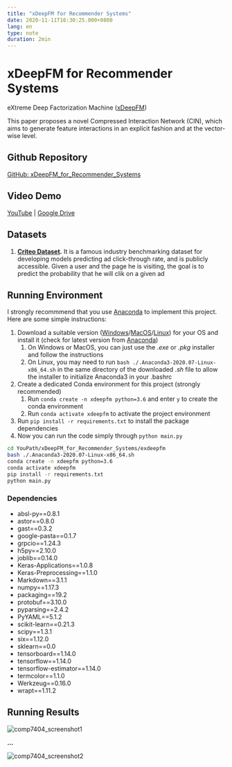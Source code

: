 ```yaml
---
title: "xDeepFM for Recommender Systems"
date: 2020-11-11T16:30:25.000+0800
lang: en
type: note
duration: 2min
---
```


# xDeepFM for Recommender Systems

eXtreme Deep Factorization Machine ([xDeepFM](https://arxiv.org/abs/1803.05170))

This paper proposes a novel Compressed Interaction Network (CIN), which aims to generate feature interactions in an explicit fashion and at the vector-wise level.

## Github Repository

[GitHub: xDeepFM_for_Recommender_Systems](https://github.com/pseudoyu/xDeepFM_for_Recommender_Systems)

## Video Demo

[YouTube](https://www.youtube.com/watch?v=rFEGAtTZLyQ) | [Google Drive](https://drive.google.com/file/d/1qPx6H9R1b-EDP7HZpAg5bDjkzR8QEHnR/view?usp=sharing)

## Datasets

1. **[Criteo Dataset](http://labs.criteo.com/2014/02/kaggle-display-advertising-challenge-dataset/).** It is a famous industry benchmarking dataset for developing models predicting ad click-through rate, and is publicly accessible. Given a user and the page he is visiting, the goal is to predict the probability that he will clik on a given ad

## Running Environment

I strongly recommmend that you use [Anaconda](https://www.anaconda.com) to implement this project. Here are some simple instructions:

1. Download a suitable version ([Windows](https://repo.anaconda.com/archive/Anaconda3-2020.07-Windows-x86_64.exe)/[MacOS](https://repo.anaconda.com/archive/Anaconda3-2020.07-MacOSX-x86_64.pkg)/[Linux](https://repo.anaconda.com/archive/Anaconda3-2020.07-Linux-x86_64.sh)) for your OS and install it (check for latest version from [Anaconda](https://www.anaconda.com))
   1. On Windows or MacOS, you can just use the _.exe_ or _.pkg_ installer and follow the instructions
   2. On Linux, you may need to run `bash ./.Anaconda3-2020.07-Linux-x86_64.sh` in the same directory of the downloaded _.sh_ file to allow the installer to initialize Anaconda3 in your .bashrc
2. Create a dedicated Conda environment for this project (strongly recommended)
   1. Run `conda create -n xdeepfm python=3.6` and enter `y` to create the conda environment
   2. Run `conda activate xdeepfm` to activate the project environment
3. Run `pip install -r requirements.txt` to install the package dependencies
4. Now you can run the code simply through `python main.py`

```zsh
cd YouPath/xDeepFM_for_Recommender_Systems/exdeepfm
bash ./.Anaconda3-2020.07-Linux-x86_64.sh
conda create -n xdeepfm python=3.6
conda activate xdeepfm
pip install -r requirements.txt
python main.py
```

### Dependencies

- absl-py==0.8.1
- astor==0.8.0
- gast==0.3.2
- google-pasta==0.1.7
- grpcio==1.24.3
- h5py==2.10.0
- joblib==0.14.0
- Keras-Applications==1.0.8
- Keras-Preprocessing==1.1.0
- Markdown==3.1.1
- numpy==1.17.3
- packaging==19.2
- protobuf==3.10.0
- pyparsing==2.4.2
- PyYAML==5.1.2
- scikit-learn==0.21.3
- scipy==1.3.1
- six==1.12.0
- sklearn==0.0
- tensorboard==1.14.0
- tensorflow==1.14.0
- tensorflow-estimator==1.14.0
- termcolor==1.1.0
- Werkzeug==0.16.0
- wrapt==1.11.2

## Running Results

![comp7404_screenshot1](https://image.pseudoyu.com/images/comp7404_screenshot1.png)

**...**

![comp7404_screenshot2](https://image.pseudoyu.com/images/comp7404_screenshot2.png)
